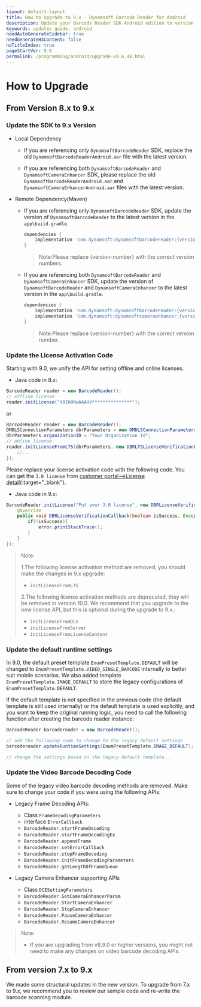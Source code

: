 ```yaml
---
layout: default-layout
title: How to Upgrade to 9.x - Dynamsoft Barcode Reader for Android
description: Update your Barcode Reader SDK Android edition to version 9.x along with your license activation code, decoding code, and default settings.
keywords: updates guide, android
needAutoGenerateSidebar: true
needGenerateH3Content: false
noTitleIndex: true
pageStartVer: 9.0
permalink: /programming/android/upgrade-v9.6.40.html
---
```


# How to Upgrade

## From Version 8.x to 9.x

### Update the SDK to 9.x Version

- Local Dependency
  - If you are referencing only `DynamsoftBarcodeReader` SDK, replace the old `DynamsoftBarcodeReaderAndroid.aar` file with the latest version.

  - If you are referencing both `DynamsoftBarcodeReader` and `DynamsoftCameraEnhancer` SDK, please replace the old `DynamsoftBarcodeReaderAndroid.aar` and `DynamsoftCameraEnhancerAndroid.aar` files with the latest version.

- Remote Dependency(Maven)
  - If you are referencing only `DynamsoftBarcodeReader` SDK, update the version of `DynamsoftBarcodeReader` to the latest version in the `app\build.gradle`.
    ```groovy
    dependencies {
        implementation 'com.dynamsoft:dynamsoftbarcodereader:{version-number}@aar'
    }
    ```
    >Note:Please replace {version-number} with the correct version numbers.

  - If you are referencing both `DynamsoftBarcodeReader` and `DynamsoftCameraEnhancer` SDK, update the version of `DynamsoftBarcodeReader` and `DynamsoftCameraEnhancer` to the latest version in the `app\build.gradle`.
    ```groovy
    dependencies {
        implementation 'com.dynamsoft:dynamsoftbarcodereader:{version-number}@aar'
        implementation 'com.dynamsoft:dynamsoftcameraenhancer:{version-number}@aar'
    }
    ```
    >Note:Please replace {version-number} with the correct version number.


### Update the License Activation Code

Starting with 9.0, we unify the API for setting offline and online licenses.

- Java code in 8.x:

```java
BarcodeReader reader = new BarcodeReader();
// offline license
reader.initLicense("t0260NwAAAHV***************");
```

or

```java
BarcodeReader reader = new BarcodeReader();
DMDLSConnectionParameters dbrParameters = new DMDLSConnectionParameters();
dbrParameters.organizationID = "Your Organization Id";
// online license
reader.initLicenseFromLTS(dbrParameters, new DBRLTSLicenseVerificationListener(){
    //...
});
```

Please replace your license activation code with the following code. You can get the `3.0 license` from [customer portal-->License detail](https://www.dynamsoft.com/customer/index){:target="_blank"}.

- Java code in 9.x:

```java
BarcodeReader.initLicense("Put your 3.0 license", new DBRLicenseVerificationListener() {
    @Override
    public void DBRLicenseVerificationCallback(boolean isSuccess, Exception error) {
        if(!isSuccess){
            error.printStackTrace();
        }
    }
});
```

> Note:  
>
> 1.The following license activation method are removed, you should make the changes in 9.x upgrade:
> - `initLicenseFromLTS`
>
> 2.The following license activation methods are deprecated, they will be removed in version 10.0. We recommend that you upgrade to the new license API, but this is optional during the upgrade to 9.x.:
>  
> - `initLicenseFromDLS`
> - `initLicenseFromServer`
> - `initLicenseFromLicenseContent`


### Update the default runtime settings

In 9.0, the default preset template `EnumPresetTemplate.DEFAULT` will be changed to `EnumPresetTemplate.VIDEO_SINGLE_BARCODE` internally to better suit mobile scenarios. We also added template `EnumPresetTemplate.IMAGE_DEFAULT` to store the legacy configurations of `EnumPresetTemplate.DEFAULT`.

If the default template is not specified in the previous code (the default template is still used internally) or the default template is used explicitly, and you want to keep the original running logic, you need to call the following function after creating the barcode reader instance:

```java
BarcodeReader barcodereader = new BarcodeReader();

// add the following code to change to the legacy default settings
barcodereader.updateRuntimeSettings(EnumPresetTemplate.IMAGE_DEFAULT);

// change the settings based on the legacy default template...

```

### Update the Video Barcode Decoding Code

Some of the legacy video barcode decoding methods are removed. Make sure to change your code if you were using the following APIs:

- Legacy Frame Decoding APIs:
  - Class `FrameDecodingParameters`
  - interface `ErrorCallback`
  - `BarcodeReader.startFrameDecoding`
  - `BarcodeReader.startFrameDecodingEx`
  - `BarcodeReader.appendFrame`
  - `BarcodeReader.setErrorCallback`
  - `BarcodeReader.stopFrameDecoding`
  - `BarcodeReader.initFrameDecodingParameters`
  - `BarcodeReader.getLengthOfFrameQueue`
  
- Legacy Camera Enhancer supporting APIs
  - Class `DCESettingParameters`
  - `BarcodeReader.SetCameraEnhancerParam`
  - `BarcodeReader.StartCameraEnhancer`
  - `BarcodeReader.StopCameraEnhancer`
  - `BarcodeReader.PauseCameraEnhancer`
  - `BarcodeReader.ResumeCameraEnhancer`

> Note:  
>
> - If you are upgrading from v8.9.0 or higher versions, you might not need to make any changes on video barcode decoding APIs.


## From version 7.x to 9.x

We made some structural updates in the new version. To upgrade from 7.x to 9.x, we recommend you to review our sample code and re-write the barcode scanning module.
